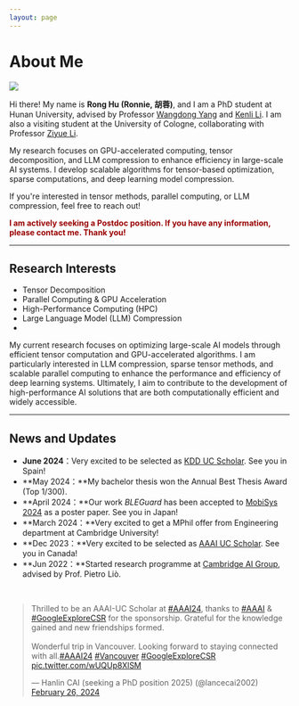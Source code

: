 ```yaml
---
layout: page
---
```


# About Me

<img src="https://rhu2xx.github.io/ronghu.jpg" class="floatpic">

Hi there! My name is **Rong Hu (Ronnie, 胡蓉)**, and I am a PhD student at Hunan University, advised by Professor [Wangdong Yang](https://csee.hnu.edu.cn/people/yangwangdong) and [Kenli Li](https://scholar.google.com/citations?user=mSpHqSUAAAAJ&hl=en&oi=sra). I am also a visiting student at the University of Cologne, collaborating with Professor [Ziyue Li](https://scholar.google.com/citations?user=q5_My2AAAAAJ&hl=en&oi=sra).

My research focuses on GPU-accelerated computing, tensor decomposition, and LLM compression to enhance efficiency in large-scale AI systems. I develop scalable algorithms for tensor-based optimization, sparse computations, and deep learning model compression.

If you're interested in tensor methods, parallel computing, or LLM compression, feel free to reach out!

**<font color="#990000">I am actively seeking a Postdoc position. If you have any information, please contact me. Thank you!</font>**

---

## Research Interests

- Tensor Decomposition
- Parallel Computing & GPU Acceleration
- High-Performance Computing (HPC)
- Large Language Model (LLM) Compression
- 
My current research focuses on optimizing large-scale AI models through efficient tensor computation and GPU-accelerated algorithms. I am particularly interested in LLM compression, sparse tensor methods, and scalable parallel computing to enhance the performance and efficiency of deep learning systems. Ultimately, I aim to contribute to the development of high-performance AI solutions that are both computationally efficient and widely accessible.




---

## News and Updates

- **June 2024**：Very excited to be selected as [KDD UC Scholar](https://kdd2024.kdd.org/undergraduate-consortium/). See you in Spain!
- **May 2024：**My bachelor thesis won the Annual Best Thesis Award (Top 1/300).
- **April 2024：**Our work *BLEGuard* has been accepted to [MobiSys 2024](https://www.sigmobile.org/mobisys/2024/) as a poster paper. See you in Japan!
- **March 2024：**Very excited to get a MPhil offer from Engineering department at Cambridge University!
- **Dec 2023：**Very excited to be selected as [AAAI UC Scholar](https://aaai.org/aaai-conference/undergraduate-consortium-program/). See you in Canada!
- **Jun 2022：**Started research programme at [Cambridge AI Group](https://www.cl.cam.ac.uk/research/ai/), advised by Prof. Pietro Liò.

<br>

<blockquote class="twitter-tweet"><p lang="en" dir="ltr">Thrilled to be an AAAI-UC Scholar at <a href="https://twitter.com/hashtag/AAAI24?src=hash&amp;ref_src=twsrc%5Etfw">#AAAI24</a>, thanks to <a href="https://twitter.com/hashtag/AAAI?src=hash&amp;ref_src=twsrc%5Etfw">#AAAI</a> &amp; <a href="https://twitter.com/hashtag/GoogleExploreCSR?src=hash&amp;ref_src=twsrc%5Etfw">#GoogleExploreCSR</a> for the sponsorship. Grateful for the knowledge gained and new friendships formed.<br><br>Wonderful trip in Vancouver. Looking forward to staying connected with all.<a href="https://twitter.com/hashtag/AAAI24?src=hash&amp;ref_src=twsrc%5Etfw">#AAAI24</a> <a href="https://twitter.com/hashtag/Vancouver?src=hash&amp;ref_src=twsrc%5Etfw">#Vancouver</a> <a href="https://twitter.com/hashtag/GoogleExploreCSR?src=hash&amp;ref_src=twsrc%5Etfw">#GoogleExploreCSR</a> <a href="https://t.co/wUQUp8XlSM">pic.twitter.com/wUQUp8XlSM</a></p>&mdash; Hanlin CAI (seeking a PhD position 2025) (@lancecai2002) <a href="https://twitter.com/lancecai2002/status/1762210025173344260?ref_src=twsrc%5Etfw">February 26, 2024</a></blockquote> <script async src="https://platform.twitter.com/widgets.js" charset="utf-8"></script>

